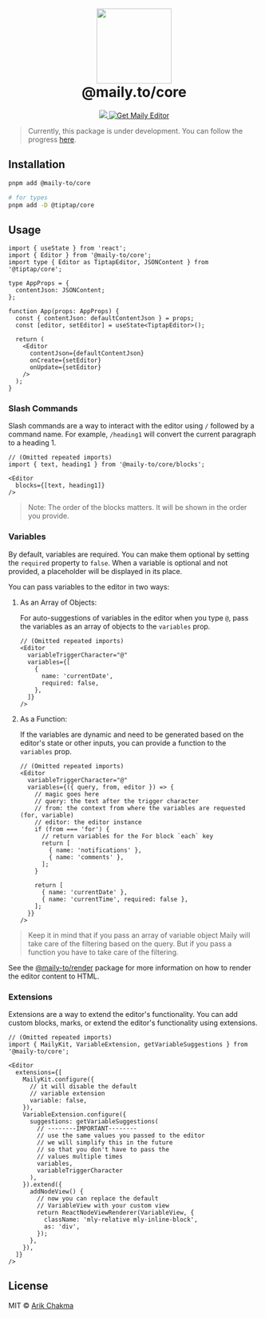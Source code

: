 <h1 align="center"><img height="150" src="https://maily.to/brand/icon.svg" /><br> @maily.to/core</h1>

<p align="center">
  <a href="https://github.com/arikchakma/maily.to/blob/main/license">
    <img src="https://img.shields.io/badge/License-MIT-yellow.svg" />
  </a>
  <a href="https://maily.to">
    	<img src="https://img.shields.io/badge/%E2%9C%A8-Get%20Editor-0a0a0a.svg?style=flat&colorA=0a0a0a" alt="Get Maily Editor" />
    </a>
</p>

> Currently, this package is under development. You can follow the progress [here](https://github.com/arikchakma/maily.to).

## Installation

```bash
pnpm add @maily-to/core

# for types
pnpm add -D @tiptap/core
```

## Usage

```tsx
import { useState } from 'react';
import { Editor } from '@maily-to/core';
import type { Editor as TiptapEditor, JSONContent } from '@tiptap/core';

type AppProps = {
  contentJson: JSONContent;
};

function App(props: AppProps) {
  const { contentJson: defaultContentJson } = props;
  const [editor, setEditor] = useState<TiptapEditor>();

  return (
    <Editor
      contentJson={defaultContentJson}
      onCreate={setEditor}
      onUpdate={setEditor}
    />
  );
}
```

### Slash Commands

Slash commands are a way to interact with the editor using `/` followed by a command name. For example, `/heading1` will convert the current paragraph to a heading 1.

```tsx
// (Omitted repeated imports)
import { text, heading1 } from '@maily-to/core/blocks';

<Editor
  blocks={[text, heading1]}
/>
```

> Note: The order of the blocks matters. It will be shown in the order you provide.

### Variables

By default, variables are required. You can make them optional by setting the `required` property to `false`. When a variable is optional and not provided, a placeholder will be displayed in its place.

You can pass variables to the editor in two ways:

1. As an Array of Objects:

   For auto-suggestions of variables in the editor when you type `@`, pass the variables as an array of objects to the `variables` prop.

   ```tsx
   // (Omitted repeated imports)
   <Editor
     variableTriggerCharacter="@"
     variables={[
       {
         name: 'currentDate',
         required: false,
       },
     ]}
   />
   ```

2. As a Function:

   If the variables are dynamic and need to be generated based on the editor's state or other inputs, you can provide a function to the `variables` prop.

   ```tsx
   // (Omitted repeated imports)
   <Editor
     variableTriggerCharacter="@"
     variables={({ query, from, editor }) => {
       // magic goes here
       // query: the text after the trigger character
       // from: the context from where the variables are requested (for, variable)
       // editor: the editor instance
       if (from === 'for') {
         // return variables for the For block `each` key
         return [
           { name: 'notifications' },
           { name: 'comments' },
         ];
       }

       return [
         { name: 'currentDate' },
         { name: 'currentTime', required: false },
       ];
     }}
   />
   ```

> Keep it in mind that if you pass an array of variable object Maily will take care of the filtering based on the query. But if you pass a function you have to take care of the filtering.

See the [@maily-to/render](../render) package for more information on how to render the editor content to HTML.

### Extensions

Extensions are a way to extend the editor's functionality. You can add custom blocks, marks, or extend the editor's functionality using extensions.

```tsx
// (Omitted repeated imports)
import { MailyKit, VariableExtension, getVariableSuggestions } from '@maily-to/core';

<Editor
  extensions={[
    MailyKit.configure({
      // it will disable the default
      // variable extension
      variable: false,
    }),
    VariableExtension.configure({
      suggestions: getVariableSuggestions(
        // --------IMPORTANT--------
        // use the same values you passed to the editor
        // we will simplify this in the future
        // so that you don't have to pass the
        // values multiple times
        variables,
        variableTriggerCharacter
      ),
    }).extend({
      addNodeView() {
        // now you can replace the default
        // VariableView with your custom view
        return ReactNodeViewRenderer(VariableView, {
          className: 'mly-relative mly-inline-block',
          as: 'div',
        });
      },
    }),
  ]}
/>
```

## License

MIT &copy; [Arik Chakma](https://twitter.com/imarikchakma)
